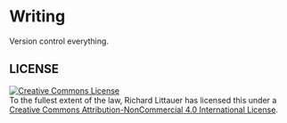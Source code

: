 # Writing

Version control everything.

## LICENSE

<a rel="license" href="http://creativecommons.org/licenses/by-nc/4.0/"><img alt="Creative Commons License" style="border-width:0" src="https://i.creativecommons.org/l/by-nc/4.0/88x31.png" /></a><br />To the fullest extent of the law, Richard Littauer has licensed this under a <a rel="license" href="http://creativecommons.org/licenses/by-nc/4.0/">Creative Commons Attribution-NonCommercial 4.0 International License</a>.

